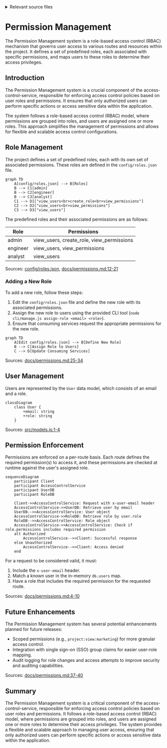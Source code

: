 <details>
<summary>Relevant source files</summary>

The following files were used as context for generating this wiki page:

- [config/roles.json](https://github.com/aanickode/access-control-service/blob/main/config/roles.json)
- [src/models.js](https://github.com/aanickode/access-control-service/blob/main/src/models.js)
- [docs/permissions.md](https://github.com/aanickode/access-control-service/blob/main/docs/permissions.md)

</details>

# Permission Management

The Permission Management system is a role-based access control (RBAC) mechanism that governs user access to various routes and resources within the project. It defines a set of predefined roles, each associated with specific permissions, and maps users to these roles to determine their access privileges.

## Introduction

The Permission Management system is a crucial component of the access-control-service, responsible for enforcing access control policies based on user roles and permissions. It ensures that only authorized users can perform specific actions or access sensitive data within the application.

The system follows a role-based access control (RBAC) model, where permissions are grouped into roles, and users are assigned one or more roles. This approach simplifies the management of permissions and allows for flexible and scalable access control configurations.

## Role Management

The project defines a set of predefined roles, each with its own set of associated permissions. These roles are defined in the `config/roles.json` file.

```mermaid
graph TD
    A[config/roles.json] --> B[Roles]
    B --> C1[admin]
    B --> C2[engineer]
    B --> C3[analyst]
    C1 --> D1["view_users<br>create_role<br>view_permissions"]
    C2 --> D2["view_users<br>view_permissions"]
    C3 --> D3["view_users"]
```

The predefined roles and their associated permissions are as follows:

| Role     | Permissions                                   |
|----------|------------------------------------------------|
| admin    | view_users, create_role, view_permissions     |
| engineer | view_users, view_permissions                  |
| analyst  | view_users                                     |

Sources: [config/roles.json](https://github.com/aanickode/access-control-service/blob/main/config/roles.json), [docs/permissions.md:12-21](https://github.com/aanickode/access-control-service/blob/main/docs/permissions.md#L12-L21)

### Adding a New Role

To add a new role, follow these steps:

1. Edit the `config/roles.json` file and define the new role with its associated permissions.
2. Assign the new role to users using the provided CLI tool (`node cli/manage.js assign-role <email> <role>`).
3. Ensure that consuming services request the appropriate permissions for the new role.

```mermaid
graph TD
    A[Edit config/roles.json] --> B[Define New Role]
    B --> C[Assign Role to Users]
    C --> D[Update Consuming Services]
```

Sources: [docs/permissions.md:25-34](https://github.com/aanickode/access-control-service/blob/main/docs/permissions.md#L25-L34)

## User Management

Users are represented by the `User` data model, which consists of an email and a role.

```mermaid
classDiagram
    class User {
        +email: string
        +role: string
    }
```

Sources: [src/models.js:1-4](https://github.com/aanickode/access-control-service/blob/main/src/models.js#L1-L4)

## Permission Enforcement

Permissions are enforced on a per-route basis. Each route defines the required permission(s) to access it, and these permissions are checked at runtime against the user's assigned role.

```mermaid
sequenceDiagram
    participant Client
    participant AccessControlService
    participant UserDB
    participant RoleDB

    Client->>AccessControlService: Request with x-user-email header
    AccessControlService->>UserDB: Retrieve user by email
    UserDB-->>AccessControlService: User object
    AccessControlService->>RoleDB: Retrieve role by user.role
    RoleDB-->>AccessControlService: Role object
    AccessControlService->>AccessControlService: Check if role.permissions includes required permission
    alt Authorized
        AccessControlService-->>Client: Successful response
    else Unauthorized
        AccessControlService-->>Client: Access denied
    end
```

For a request to be considered valid, it must:

1. Include the `x-user-email` header.
2. Match a known user in the in-memory `db.users` map.
3. Have a role that includes the required permission for the requested route.

Sources: [docs/permissions.md:4-10](https://github.com/aanickode/access-control-service/blob/main/docs/permissions.md#L4-L10)

## Future Enhancements

The Permission Management system has several potential enhancements planned for future releases:

- Scoped permissions (e.g., `project:view:marketing`) for more granular access control.
- Integration with single sign-on (SSO) group claims for easier user-role mapping.
- Audit logging for role changes and access attempts to improve security and auditing capabilities.

Sources: [docs/permissions.md:37-40](https://github.com/aanickode/access-control-service/blob/main/docs/permissions.md#L37-L40)

## Summary

The Permission Management system is a critical component of the access-control-service, responsible for enforcing access control policies based on user roles and permissions. It follows a role-based access control (RBAC) model, where permissions are grouped into roles, and users are assigned one or more roles to determine their access privileges. The system provides a flexible and scalable approach to managing user access, ensuring that only authorized users can perform specific actions or access sensitive data within the application.